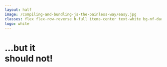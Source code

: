 ```yaml
---
layout: half
image: /compiling-and-bundling-js-the-painless-way/easy.jpg
classes: flex flex-row-reverse h-full items-center text-white bg-nf-darkest-blue compiling-and-bundling-js-the-painless-way__should-not
logo: white
---
```


<h1 class="big-title big-title--white">…but it<br/> should not!</h1>
